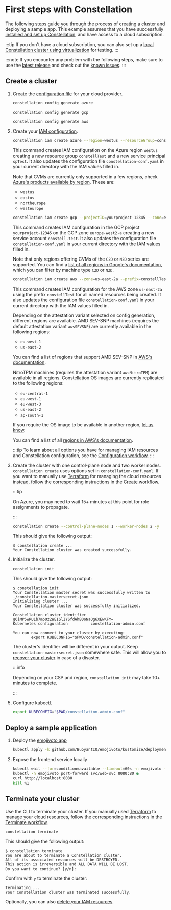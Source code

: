 # First steps with Constellation

The following steps guide you through the process of creating a cluster and deploying a sample app. This example assumes that you have successfully [installed and set up Constellation](install.md),
and have access to a cloud subscription.

:::tip
If you don't have a cloud subscription, you can also set up a [local Constellation cluster using virtualization](../getting-started/first-steps-local.md) for testing.
:::

:::note
If you encounter any problem with the following steps, make sure to use the [latest release](https://github.com/edgelesssys/constellation/releases/latest) and check out the [known issues](https://github.com/edgelesssys/constellation/issues?q=is%3Aopen+is%3Aissue+label%3A%22known+issue%22).
:::

## Create a cluster

1. Create the [configuration file](../workflows/config.md) for your cloud provider.

    <tabs groupId="csp">

    <tabItem value="azure" label="Azure">

    ```bash
    constellation config generate azure
    ```

    </tabItem>

    <tabItem value="gcp" label="GCP">

    ```bash
    constellation config generate gcp
    ```

    </tabItem>

    <tabItem value="aws" label="AWS">

    ```bash
    constellation config generate aws
    ```

    </tabItem>

    </tabs>

2. Create your [IAM configuration](../workflows/config.md#creating-an-iam-configuration).

    <tabs groupId="csp">

    <tabItem value="azure" label="Azure">

    ```bash
    constellation iam create azure --region=westus --resourceGroup=constellTest --servicePrincipal=spTest --update-config
    ```

    This command creates IAM configuration on the Azure region `westus` creating a new resource group `constellTest` and a new service principal `spTest`. It also updates the configuration file `constellation-conf.yaml` in your current directory with the IAM values filled in.

    Note that CVMs are currently only supported in a few regions, check [Azure's products available by region](https://azure.microsoft.com/en-us/global-infrastructure/services/?products=virtual-machines&regions=all). These are:
    * `westus`
    * `eastus`
    * `northeurope`
    * `westeurope`

    </tabItem>

    <tabItem value="gcp" label="GCP">

    ```bash
    constellation iam create gcp --projectID=yourproject-12345 --zone=europe-west2-a --serviceAccountID=constell-test --update-config
    ```

    This command creates IAM configuration in the GCP project `yourproject-12345` on the GCP zone `europe-west2-a` creating a new service account `constell-test`. It also updates the configuration file `constellation-conf.yaml` in your current directory with the IAM values filled in.

    Note that only regions offering CVMs of the `C2D` or `N2D` series are supported. You can find a [list of all regions in Google's documentation](https://cloud.google.com/compute/docs/regions-zones#available), which you can filter by machine type `C2D` or `N2D`.

    </tabItem>

    <tabItem value="aws" label="AWS">

    ```bash
    constellation iam create aws --zone=us-east-2a --prefix=constellTest --update-config
    ```

    This command creates IAM configuration for the AWS zone `us-east-2a` using the prefix `constellTest` for all named resources being created. It also updates the configuration file `constellation-conf.yaml` in your current directory with the IAM values filled in.

    Depending on the attestation variant selected on config generation, different regions are available.
    AMD SEV-SNP machines (requires the default attestation variant `awsSEVSNP`) are currently available in the following regions:
     * `eu-west-1`
     * `us-east-2`

    You can find a list of regions that support AMD SEV-SNP in [AWS's documentation](https://docs.aws.amazon.com/AWSEC2/latest/UserGuide/snp-requirements.html).

    NitroTPM machines (requires the attestation variant `awsNitroTPM`) are available in all regions.
    Constellation OS images are currently replicated to the following regions:
     * `eu-central-1`
     * `eu-west-1`
     * `eu-west-3`
     * `us-east-2`
     * `ap-south-1`

    If you require the OS image to be available in another region, [let us know](https://github.com/edgelesssys/constellation/issues/new?assignees=&labels=&template=feature_request.md&title=Support+new+AWS+image+region:+xx-xxxx-x).

    You can find a list of all [regions in AWS's documentation](https://docs.aws.amazon.com/AWSEC2/latest/UserGuide/using-regions-availability-zones.html#concepts-available-regions).

    </tabItem>
    </tabs>

    :::tip
    To learn about all options you have for managing IAM resources and Constellation configuration, see the [Configuration workflow](../workflows/config.md).
    :::

<!--
    :::info

    In case you don't have access to CVMs on Azure, you may use less secure  [trusted launch VMs](../workflows/trusted-launch.md) instead. For this, set **confidentialVM** to `false` in the configuration file.

    :::
-->

3. Create the cluster with one control-plane node and two worker nodes. `constellation create` uses options set in `constellation-conf.yaml`.
    If you want to manually use [Terraform](../reference/terraform.md) for managing the cloud resources instead, follow the corresponding instructions in the [Create workflow](../workflows/create.md).

    :::tip

    On Azure, you may need to wait 15+ minutes at this point for role assignments to propagate.

    :::

    ```bash
    constellation create --control-plane-nodes 1 --worker-nodes 2 -y
    ```

    This should give the following output:

    ```shell-session
    $ constellation create ...
    Your Constellation cluster was created successfully.
    ```

4. Initialize the cluster.

    ```bash
    constellation init
    ```

    This should give the following output:

    ```shell-session
    $ constellation init
    Your Constellation master secret was successfully written to ./constellation-mastersecret.json
    Initializing cluster ...
    Your Constellation cluster was successfully initialized.

    Constellation cluster identifier  g6iMP5wRU1b7mpOz2WEISlIYSfdAhB0oNaOg6XEwKFY=
    Kubernetes configuration          constellation-admin.conf

    You can now connect to your cluster by executing:
            export KUBECONFIG="$PWD/constellation-admin.conf"
    ```

    The cluster's identifier will be different in your output.
    Keep `constellation-mastersecret.json` somewhere safe.
    This will allow you to [recover your cluster](../workflows/recovery.md) in case of a disaster.

    :::info

    Depending on your CSP and region, `constellation init` may take 10+ minutes to complete.

    :::

5. Configure kubectl.

    ```bash
    export KUBECONFIG="$PWD/constellation-admin.conf"
    ```

## Deploy a sample application

1. Deploy the [emojivoto app](https://github.com/BuoyantIO/emojivoto)

    ```bash
    kubectl apply -k github.com/BuoyantIO/emojivoto/kustomize/deployment
    ```

2. Expose the frontend service locally

    ```bash
    kubectl wait --for=condition=available --timeout=60s -n emojivoto --all deployments
    kubectl -n emojivoto port-forward svc/web-svc 8080:80 &
    curl http://localhost:8080
    kill %1
    ```

## Terminate your cluster

Use the CLI to terminate your cluster. If you manually used [Terraform](../reference/terraform.md) to manage your cloud resources, follow the corresponding instructions in the [Terminate workflow](../workflows/terminate.md).

```bash
constellation terminate
```

This should give the following output:

```shell-session
$ constellation terminate
You are about to terminate a Constellation cluster.
All of its associated resources will be DESTROYED.
This action is irreversible and ALL DATA WILL BE LOST.
Do you want to continue? [y/n]:
```

Confirm with `y` to terminate the cluster:

```shell-session
Terminating ...
Your Constellation cluster was terminated successfully.
```

Optionally, you can also [delete your IAM resources](../workflows/config.md#deleting-an-iam-configuration).
